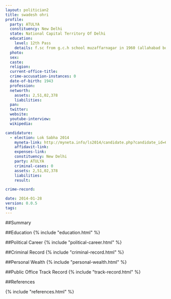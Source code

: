 ```yaml
---
layout: politician2
title: swadesh ohri
profile: 
  party: ATULYA
  constituency: New Delhi
  state: National Capital Territory Of Delhi
  education: 
    level: 12th Pass
    details: f.sc from g.c.h school muzaffarnagar in 1960 (allahabad board)  engineeing telecom training at jabalpur telecom centre depts. d.o.t. in 1963
  photo: 
  sex: 
  caste: 
  religion: 
  current-office-title: 
  crime-accusation-instances: 0
  date-of-birth: 1943
  profession: 
  networth: 
    assets: 2,51,02,378
    liabilities: 
  pan: 
  twitter: 
  website: 
  youtube-interview: 
  wikipedia: 

candidature: 
  - election: Lok Sabha 2014
    myneta-link: http://myneta.info/ls2014/candidate.php?candidate_id=61
    affidavit-link: 
    expenses-link: 
    constituency: New Delhi 
    party: ATULYA
    criminal-cases: 0
    assets: 2,51,02,378
    liabilities: 
    result:  

crime-record: 

date: 2014-01-28
version: 0.0.5
tags: 
---
```

##Summary


##Education
{% include "education.html" %}


##Political Career
{% include "political-career.html" %}


##Criminal Record
{% include "criminal-record.html" %}


##Personal Wealth
{% include "personal-wealth.html" %}


##Public Office Track Record
{% include "track-record.html" %}


##References


{% include "references.html" %}